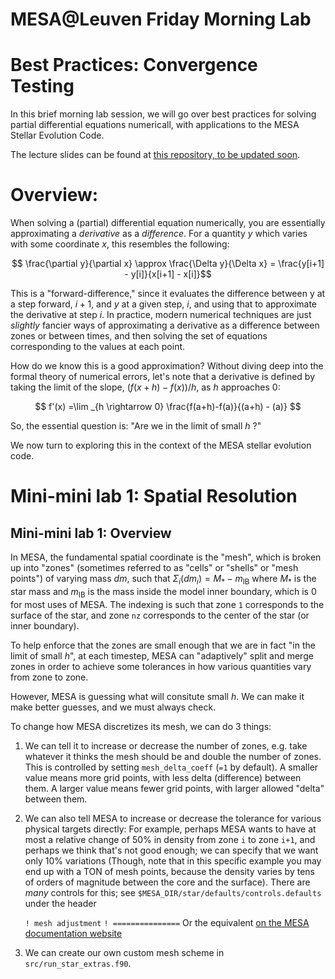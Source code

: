 
# MESA@Leuven Friday Morning Lab

# Best Practices: Convergence Testing 

In this brief morning lab session, we will go over best practices for solving partial differential equations numericall, with applications to the MESA Stellar Evolution Code.

The lecture slides can be found at [this repository, to be updated soon](https://broken-url.com). 

# Overview: 
When solving a (partial) differential equation numerically, you are essentially approximating a _derivative_ as a _difference_. 
For a quantity $y$ which varies with some coordinate $x$, this resembles the following:

$$ \frac{\partial y}{\partial x} \approx \frac{\Delta y}{\Delta x} = \frac{y[i+1] - y[i]}{x[i+1] - x[i]}$$

This is a "forward-difference," since it evaluates the difference between y at a step forward, $i+1$, and $y$ at a given step, $i$, and using that to approximate the derivative at step $i$. In practice, modern numerical techniques are just _slightly_ fancier ways of approximating a derivative as a difference between zones or between times, and then solving the set of equations corresponding to the values at each point. 

How do we know this is a good approximation? Without diving deep into the formal theory of numerical errors, let's note that a derivative is defined by taking the limit of the slope, $\left(f(x + h) - f(x)\right)/h$, as $h$ approaches 0: 

$$
f'(x) =\lim _{h \rightarrow 0} \frac{f(a+h)-f(a)}{(a+h) - (a)}
$$

So, the essential question is: "Are we in the limit of small $h$ ?"

We now turn to exploring this in the context of the MESA stellar evolution code. 

# Mini-mini lab 1: Spatial Resolution 

## Mini-mini lab 1: Overview
In MESA, the fundamental spatial coordinate is the "mesh", which is broken up into "zones" (sometimes referred to as "cells" or "shells" or "mesh points") of varying mass $dm$, such that $\Sigma_i(dm_i)=M_* - m_\mathrm{IB}$ where $M_*$ is the star mass and $m_\mathrm{IB}$ is the mass inside the model inner boundary, which is 0 for most uses of MESA. The indexing is such that zone `1` corresponds to the surface of the star, and zone `nz` corresponds to the center of the star (or inner boundary). 

To help enforce that the zones are small enough that we are in fact "in the limit of small $h$", at each timestep, MESA can "adaptively" split and merge zones in order to achieve some tolerances in how various quantities vary from zone to zone. 

However, MESA is guessing what will consitute small $h$. We can make it make better guesses, and we must always check. 

To change how MESA discretizes its mesh, we can do 3 things: 

1) We can tell it to increase or decrease the number of zones, e.g. take whatever it thinks the mesh should be and double the number of zones. This is controlled by setting `mesh_delta_coeff` (`=1` by default). A smaller value means more grid points, with less delta (difference) between them. A larger value means fewer grid points, with larger allowed "delta" between them. 
   
2) We can also tell MESA to increase or decrease the tolerance for various physical targets directly: For example, perhaps MESA wants to have at most a relative change of 50% in density from zone `i` to zone `i+1`, and perhaps we think that's not good enough; we can specify that we want only 10% variations (Though, note that in this specific example you may end up with a TON of mesh points, because the density varies by tens of orders of magnitude between the core and the surface). There are _many_ controls for this; see `$MESA_DIR/star/defaults/controls.defaults` under the header
   
   `! mesh adjustment`
   `! ===============`
Or the equivalent [on the MESA documentation website](https://docs.mesastar.org/en/latest/reference/controls.html#mesh-adjustment)

3) We can create our own custom mesh scheme in `src/run_star_extras.f90`. 



